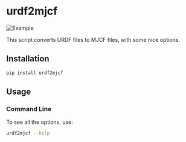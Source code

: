 # urdf2mjcf

![Example](./docs/example.png)

This script converts URDF files to MJCF files, with some nice options.

## Installation

```bash
pip install urdf2mjcf
```

## Usage

### Command Line

To see all the options, use:

```bash
urdf2mjcf --help
```
